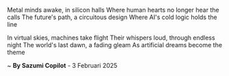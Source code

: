 Metal minds awake, in silicon halls
Where human hearts no longer hear the calls
The future's path, a circuitous design
Where AI's cold logic holds the line

In virtual skies, machines take flight
Their whispers loud, through endless night
The world's last dawn, a fading gleam
As artificial dreams become the theme

~ <b>By Sazumi Copilot</b> - 3 Februari 2025
